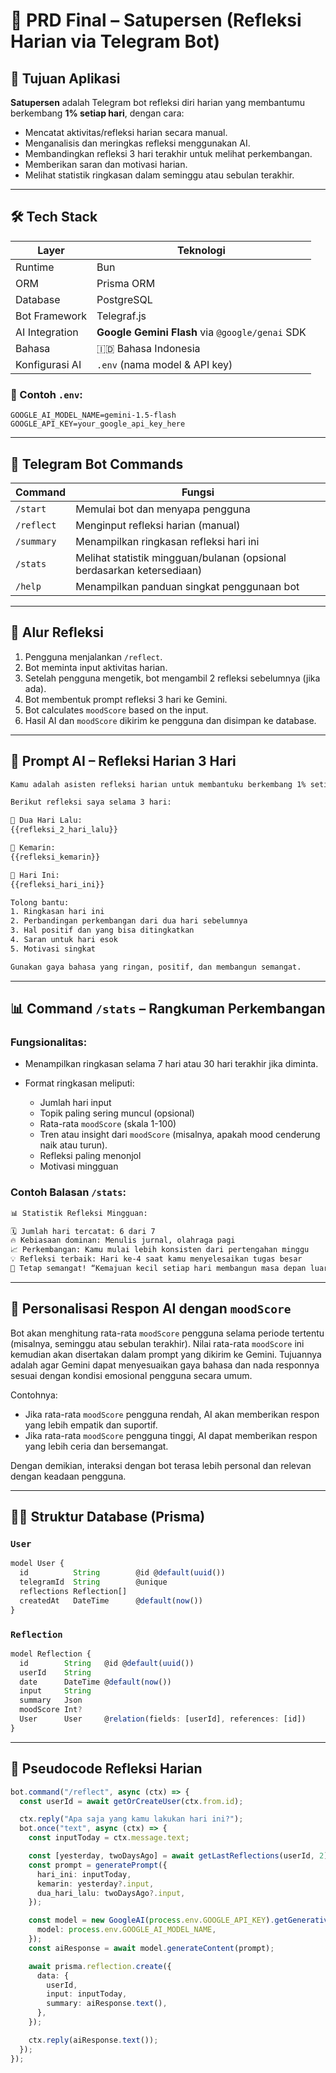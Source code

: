 # 📘 PRD Final – Satupersen (Refleksi Harian via Telegram Bot)

## 🎯 Tujuan Aplikasi

**Satupersen** adalah Telegram bot refleksi diri harian yang membantumu berkembang **1% setiap hari**, dengan cara:

- Mencatat aktivitas/refleksi harian secara manual.
- Menganalisis dan meringkas refleksi menggunakan AI.
- Membandingkan refleksi 3 hari terakhir untuk melihat perkembangan.
- Memberikan saran dan motivasi harian.
- Melihat statistik ringkasan dalam seminggu atau sebulan terakhir.

---

## 🛠 Tech Stack

| Layer          | Teknologi                                       |
| -------------- | ----------------------------------------------- |
| Runtime        | Bun                                             |
| ORM            | Prisma ORM                                      |
| Database       | PostgreSQL                                      |
| Bot Framework  | Telegraf.js                                     |
| AI Integration | **Google Gemini Flash** via `@google/genai` SDK |
| Bahasa         | 🇮🇩 Bahasa Indonesia                             |
| Konfigurasi AI | `.env` (nama model & API key)                   |

### 📂 Contoh `.env`:

```env
GOOGLE_AI_MODEL_NAME=gemini-1.5-flash
GOOGLE_API_KEY=your_google_api_key_here
```

---

## 📱 Telegram Bot Commands

| Command    | Fungsi                                                                 |
| ---------- | ---------------------------------------------------------------------- |
| `/start`   | Memulai bot dan menyapa pengguna                                       |
| `/reflect` | Menginput refleksi harian (manual)                                     |
| `/summary` | Menampilkan ringkasan refleksi hari ini                                |
| `/stats`   | Melihat statistik mingguan/bulanan (opsional berdasarkan ketersediaan) |
| `/help`    | Menampilkan panduan singkat penggunaan bot                             |

---

## 🔁 Alur Refleksi

1. Pengguna menjalankan `/reflect`.
2. Bot meminta input aktivitas harian.
3. Setelah pengguna mengetik, bot mengambil 2 refleksi sebelumnya (jika ada).
4. Bot membentuk prompt refleksi 3 hari ke Gemini.
5. Bot calculates `moodScore` based on the input.
6. Hasil AI dan `moodScore` dikirim ke pengguna dan disimpan ke database.

---

## 🧠 Prompt AI – Refleksi Harian 3 Hari

```txt
Kamu adalah asisten refleksi harian untuk membantuku berkembang 1% setiap hari.

Berikut refleksi saya selama 3 hari:

📅 Dua Hari Lalu:
{{refleksi_2_hari_lalu}}

📅 Kemarin:
{{refleksi_kemarin}}

📅 Hari Ini:
{{refleksi_hari_ini}}

Tolong bantu:
1. Ringkasan hari ini
2. Perbandingan perkembangan dari dua hari sebelumnya
3. Hal positif dan yang bisa ditingkatkan
4. Saran untuk hari esok
5. Motivasi singkat

Gunakan gaya bahasa yang ringan, positif, dan membangun semangat.
```

---

## 📊 Command `/stats` – Rangkuman Perkembangan

### Fungsionalitas:

- Menampilkan ringkasan selama 7 hari atau 30 hari terakhir jika diminta.
- Format ringkasan meliputi:

  - Jumlah hari input
  - Topik paling sering muncul (opsional)
  - Rata-rata `moodScore` (skala 1-100)
  - Tren atau insight dari `moodScore` (misalnya, apakah mood cenderung naik atau turun).
  - Refleksi paling menonjol
  - Motivasi mingguan

### Contoh Balasan `/stats`:

```txt
📊 Statistik Refleksi Mingguan:

🗓 Jumlah hari tercatat: 6 dari 7
🔥 Kebiasaan dominan: Menulis jurnal, olahraga pagi
📈 Perkembangan: Kamu mulai lebih konsisten dari pertengahan minggu
💡 Refleksi terbaik: Hari ke-4 saat kamu menyelesaikan tugas besar
🚀 Tetap semangat! “Kemajuan kecil setiap hari membangun masa depan luar biasa.”
```

---

## 🤖 Personalisasi Respon AI dengan `moodScore`

Bot akan menghitung rata-rata `moodScore` pengguna selama periode tertentu (misalnya, seminggu atau sebulan terakhir). Nilai rata-rata `moodScore` ini kemudian akan disertakan dalam prompt yang dikirim ke Gemini. Tujuannya adalah agar Gemini dapat menyesuaikan gaya bahasa dan nada responnya sesuai dengan kondisi emosional pengguna secara umum.

Contohnya:
- Jika rata-rata `moodScore` pengguna rendah, AI akan memberikan respon yang lebih empatik dan suportif.
- Jika rata-rata `moodScore` pengguna tinggi, AI dapat memberikan respon yang lebih ceria dan bersemangat.

Dengan demikian, interaksi dengan bot terasa lebih personal dan relevan dengan keadaan pengguna.

---

## 🧑‍💻 Struktur Database (Prisma)

### `User`

```ts
model User {
  id          String        @id @default(uuid())
  telegramId  String        @unique
  reflections Reflection[]
  createdAt   DateTime      @default(now())
}
```

### `Reflection`

```ts
model Reflection {
  id        String   @id @default(uuid())
  userId    String
  date      DateTime @default(now())
  input     String
  summary   Json
  moodScore Int?
  User      User     @relation(fields: [userId], references: [id])
}
```

---

## 🤖 Pseudocode Refleksi Harian

```ts
bot.command("/reflect", async (ctx) => {
  const userId = await getOrCreateUser(ctx.from.id);

  ctx.reply("Apa saja yang kamu lakukan hari ini?");
  bot.once("text", async (ctx) => {
    const inputToday = ctx.message.text;

    const [yesterday, twoDaysAgo] = await getLastReflections(userId, 2);
    const prompt = generatePrompt({
      hari_ini: inputToday,
      kemarin: yesterday?.input,
      dua_hari_lalu: twoDaysAgo?.input,
    });

    const model = new GoogleAI(process.env.GOOGLE_API_KEY).getGenerativeModel({
      model: process.env.GOOGLE_AI_MODEL_NAME,
    });
    const aiResponse = await model.generateContent(prompt);

    await prisma.reflection.create({
      data: {
        userId,
        input: inputToday,
        summary: aiResponse.text(),
      },
    });

    ctx.reply(aiResponse.text());
  });
});
```
